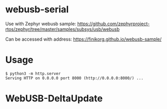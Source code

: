 # webusb-serial

Use with Zephyr webusb sample: https://github.com/zephyrproject-rtos/zephyr/tree/master/samples/subsys/usb/webusb

Can be accessed with address: https://finikorg.github.io/webusb-sample/

Usage
=====

    $ python3 -m http.server
    Serving HTTP on 0.0.0.0 port 8000 (http://0.0.0.0:8000/) ...
# WebUSB-DeltaUpdate
